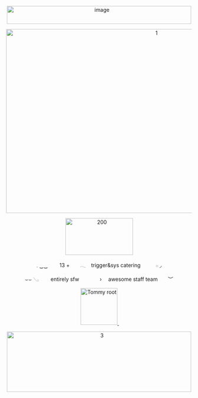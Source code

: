 <p align="center">
<img width="500" height="49" alt="image" src="https://github.com/user-attachments/assets/095a6a86-c657-4244-a462-d55fc5a4ffa0" />
</p>

<p align="center">
<img width="800" height="500" alt="1" src="https://github.com/user-attachments/assets/7a688454-9a3c-447a-ad6d-48795530a58c" />
</p>

<p align="center">
<img width="183" height="100" alt="200" src="https://github.com/user-attachments/assets/4e9020a1-61fc-41d0-869d-1cd077608fe9" />
</p>

<p align="center">
𓈒 ‿‿   13 +  𓂃 trigger&sys catering   𓏼 ◞

<p align="center">
⌣⌣ 𓂅   entirely sfw    ›  awesome staff team  ︶
</p>

<p align="center">
  <a href="https://discord.gg/XXD7mmkKYu">
    <img src="https://github.com/user-attachments/assets/e5b382bb-0a87-4042-8aa0-40cdb9fd8b2e" alt="Tommy root" width="100">
  </a>　
</p>


<p align="center">
<img width="500" height="164" alt="3" src="https://github.com/user-attachments/assets/e3acef62-f85f-4b16-8f94-ce20d21138ff" />
</p>
